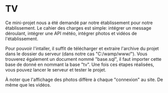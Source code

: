 # TV

Ce mini-projet nous a été demandé par notre établissement pour notre établissement.
Le cahier des charges est simple: intégrer un message déroulant, intégrer une API météo, intégrer photos et vidéos de l'établissement.

Pour pouvoir l'intaller, il suffit de télécharger et extraire l'archive du projet dans le dossier du serveur (dans notre cas "C:/wamp/www/"). Vous trouverez également un document nommé "base.sql", il faut importer cette base de donné en nommant la base "tv". Une fois ces étapes réalisées, vous pouvez lancer le serveur et tester le projet.

À noter que l'affichage des photos diffère à chaque "connexion" au site. De même que les vidéos.
